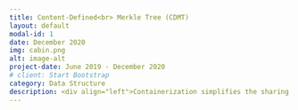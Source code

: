 ```yaml
---
title: Content-Defined<br> Merkle Tree (CDMT)
layout: default
modal-id: 1
date: December 2020
img: cabin.png
alt: image-alt
project-date: June 2019 - December 2020 
# client: Start Bootstrap
category: Data Structure 
description: <div align="left">Containerization simplifies the sharing and deployment of applications when environments change in the software delivery chain. To deploy an application, container delivery methods push and pull container images. These methods operate on file and layer (set of files) granularity, and introduce redundant data within a container. Several container operations such as upgrading, installing, and maintaining become inefficient, because of copying and provisioning of redundant data. In this paper, we reestablish recent results that block-level deduplication reduces the size of individual containers, by verifying the result using content-defined chunking. Block-level deduplication, however, does not improve the efficiency of push/pull operations which must determine the specific blocks to transfer. We introduce a content-defined Merkle Tree (CDMT) over deduplicated storage in a container. CDMT indexes deduplicated blocks and determines changes to blocks in logarithmic time on the client. CDMT efficiently pushes and pulls container images from a registry, especially as containers are upgraded and (re-)provisioned on a client. We also describe how a registry can efficiently maintain the CDMT index as new image versions are pushed. We show the scalability of CDMT over Merkle Trees in terms of disk and network I/O savings using 15 container images and 233 image versions from Docker Hub.</div> <br>published in HiPC 2020<br><a href=https://arxiv.org/abs/2104.02158>link to the publication</a><br><a href=https://github.com/depaul-dice/CDMT>code base</a>
---
```

